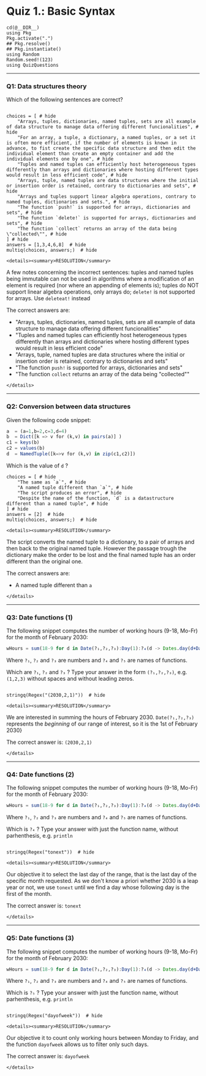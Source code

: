 # Quiz 1.: Basic Syntax

```@setup q0106
cd(@__DIR__)    
using Pkg      
Pkg.activate(".")  
## Pkg.resolve()   
## Pkg.instantiate()
using Random
Random.seed!(123)
using QuizQuestions
```

--------------------------------------------------------------------------------
### Q1: Data structures theory

Which of the following sentences are correct?

```@example q0106

choices = [ # hide
    "Arrays, tuples, dictionaries, named tuples, sets are all example of data structure to manage data offering different funcionalities", # hide
    "For an array, a tuple, a dictionary, a named tuples, or a set it is often more efficient, if the number of elements is known in advance, to fist create the specific data structure and then edit the individual element than create an empty container and add the individual elements one by one", # hide
    "Tuples and named tuples can efficiently host heterogeneous types differently than arrays and dictionaries where hosting different types would result in less efficient code", # hide
    "Arrays, tuple, named tuples are data structures where the initial or insertion order is retained, contrary to dictionaries and sets", # hide
    "Arrays and tuples support linear algebra operations, contrary to named tuples, dictionaries and sets.", # hide
    "The function `push!` is supported for arrays, dictionaries and sets", # hide
    "The function `delete!` is supported for arrays, dictionaries and sets", # hide
    "The function `collect` returns an array of the data being \"collected\"", # hide
] # hide
answers = [1,3,4,6,8]  # hide
multiq(choices, answers;)  # hide

```

```@raw html
<details><summary>RESOLUTION</summary>
```

A few notes concerning the incorrect sentences: tuples and named tuples being immutable can not be used in algorithms where a modification of an element is required (nor where an appending of elements is); tuples do NOT support linear algebra operations, only arrays do; `delete!` is not supported for arrays. Use `deleteat!` instead

The correct answers are:
  -  "Arrays, tuples, dictionaries, named tuples, sets are all example of data structure to manage data offering different funcionalities"
  - "Tuples and named tuples can efficiently host heterogeneous types differently than arrays and dictionaries where hosting different types would result in less efficient code"
  - "Arrays, tuple, named tuples are data structures where the initial or insertion order is retained, contrary to dictionaries and sets"
  - "The function `push!` is supported for arrays, dictionaries and sets"
  - "The function `collect` returns an array of the data being \"collected\""

```@raw html
</details>
```

--------------------------------------------------------------------------------
### Q2: Conversion between data structures

Given the following code snippet:

```julia
a  = (a=1,b=2,c=3,d=4)
b  = Dict([k => v for (k,v) in pairs(a)] )
c1 = keys(b)
c2 = values(b)
d  = NamedTuple([k=>v for (k,v) in zip(c1,c2)])
```

Which is the value of `d` ?

```@example q0106
choices = [ # hide
    "The same as `a`", # hide
    "A named tuple different than `a`", # hide
    "The script produces an error", # hide
    "Despite the name of the function, `d` is a datastructure different than a named tuple", # hide
] # hide
answers = [2]  # hide
multiq(choices, answers;)  # hide
```

```@raw html
<details><summary>RESOLUTION</summary>
```

The script converts the named tuple to a dictionary, to a pair of arrays and then back to the original named tuple. However the passage trough the dictionary make the order to be lost and the final named tuple has an order different than the original one.

The correct answers are:
  - A named tuple different than `a`

```@raw html
</details>
```

--------------------------------------------------------------------------------
### Q3: Date functions (1)

The following snippet computes the number of working hours (9-18, Mo-Fr) for the month of February 2030:

```julia
wHours = sum(18-9 for d in Date(?₁,?₂,?₃):Day(1):?₄(d -> Dates.day(d+Day(1)) == 1, Date(?₁,?₂,?₃)) if ?₅(d) in 1:5)
```

Where `?₁`, `?₂` and `?₃` are numbers and `?₄` and `?₅` are names of functions.

Which are `?₁`, `?₂` and `?₃` ? Type your answer in the form `(?₁,?₂,?₃)`, e.g. `(1,2,3)` without spaces and without leading zeros.

```@example q0106

stringq(Regex("(2030,2,1)"))  # hide

```

```@raw html
<details><summary>RESOLUTION</summary>
```

We are interested in summing the hours of February 2030. `Date(?₁,?₂,?₃)` represents the _beginning_ of our range of interest, so it is the 1st of February 2030}

The correct answer is: `(2030,2,1)`

```@raw html
</details>
```


--------------------------------------------------------------------------------
### Q4: Date functions (2)

The following snippet computes the number of working hours (9-18, Mo-Fr) for the month of February 2030:

```julia
wHours = sum(18-9 for d in Date(?₁,?₂,?₃):Day(1):?₄(d -> Dates.day(d+Day(1)) == 1, Date(?₁,?₂,?₃)) if ?₅(d) in 1:5)
```

Where `?₁`, `?₂` and `?₃` are numbers and `?₄` and `?₅` are names of functions.

Which is `?₄` ? Type your answer with just the function name, without parhenthesis, e.g. `println`

```@example q0106

stringq(Regex("tonext"))  # hide

```

```@raw html
<details><summary>RESOLUTION</summary>
```

Our objective it to select the last day of the range, that is the last day of the specific month requested. As we don't know a priori whether 2030 is a leap year or not, we use `tonext` until we find a day whose following day is the first of the month.

The correct answer is: `tonext`

```@raw html
</details>
```

--------------------------------------------------------------------------------
### Q5: Date functions (3)

The following snippet computes the number of working hours (9-18, Mo-Fr) for the month of February 2030:

```julia
wHours = sum(18-9 for d in Date(?₁,?₂,?₃):Day(1):?₄(d -> Dates.day(d+Day(1)) == 1, Date(?₁,?₂,?₃)) if ?₅(d) in 1:5)
```

Where `?₁`, `?₂` and `?₃` are numbers and `?₄` and `?₅` are names of functions.

Which is `?₅` ? Type your answer with just the function name, without parhenthesis, e.g. `println`

```@example q0106

stringq(Regex("dayofweek"))  # hide

```

```@raw html
<details><summary>RESOLUTION</summary>
```

Our objective it to count only working hours between Monday to Friday, and the function `dayofweek` allows us to filter only such days.

The correct answer is: `dayofweek`

```@raw html
</details>
```











